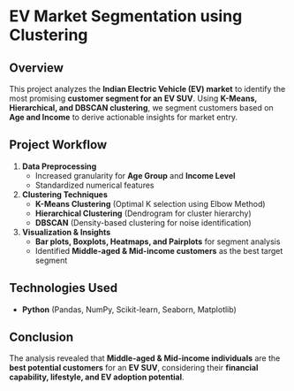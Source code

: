 # EV Market Segmentation using Clustering  

## Overview  
This project analyzes the **Indian Electric Vehicle (EV) market** to identify the most promising **customer segment for an EV SUV**. Using **K-Means, Hierarchical, and DBSCAN clustering**, we segment customers based on **Age and Income** to derive actionable insights for market entry.  

## Project Workflow  
1. **Data Preprocessing**  
   - Increased granularity for **Age Group** and **Income Level**  
   - Standardized numerical features  
2. **Clustering Techniques**  
   - **K-Means Clustering** (Optimal K selection using Elbow Method)  
   - **Hierarchical Clustering** (Dendrogram for cluster hierarchy)  
   - **DBSCAN** (Density-based clustering for noise identification)  
3. **Visualization & Insights**  
   - **Bar plots, Boxplots, Heatmaps, and Pairplots** for segment analysis  
   - Identified **Middle-aged & Mid-income customers** as the best target segment  

## Technologies Used  
- **Python** (Pandas, NumPy, Scikit-learn, Seaborn, Matplotlib)  

## Conclusion  
The analysis revealed that **Middle-aged & Mid-income individuals** are the **best potential customers** for an **EV SUV**, considering their **financial capability, lifestyle, and EV adoption potential**.  

